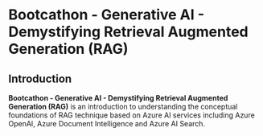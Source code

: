 # Bootcathon - Generative AI - Demystifying Retrieval Augmented Generation (RAG) 

## Introduction

**Bootcathon - Generative AI - Demystifying Retrieval Augmented Generation (RAG)** is an introduction to understanding the conceptual foundations of RAG technique based on Azure AI services including Azure OpenAI, Azure Document Intelligence and Azure AI Search.